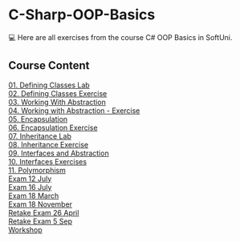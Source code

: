 # C-Sharp-OOP-Basics
💻 Here are all exercises from the course C# OOP Basics in SoftUni.

## Course Content
[01. Defining Classes Lab](https://github.com/Svetloslav15/C-Sharp-OOP-Basics/tree/master/01.%20Defining%20Classes%20Lab)</br>
[02. Defining Classes Exercise](https://github.com/Svetloslav15/C-Sharp-OOP-Basics/tree/master/02.%20Defining%20Classes%20Exercise)</br>
[03. Working With Abstraction](https://github.com/Svetloslav15/C-Sharp-OOP-Basics/tree/master/03.%20Working%20With%20Abstraction)</br>
[04. Working with Abstraction - Exercise](https://github.com/Svetloslav15/C-Sharp-OOP-Basics/tree/master/04.%20Working%20with%20Abstraction%20-%20Exercise)</br>
[05. Encapsulation](https://github.com/Svetloslav15/C-Sharp-OOP-Basics/tree/master/05.%20Encapsulation)</br>
[06. Encapsulation Exercise](https://github.com/Svetloslav15/C-Sharp-OOP-Basics/tree/master/06.%20Encapsulation%20Exercise)</br>
[07. Inheritance Lab](https://github.com/Svetloslav15/C-Sharp-OOP-Basics/tree/master/07.%20Inheritance%20Lab)</br>
[08. Inheritance Exercise](https://github.com/Svetloslav15/C-Sharp-OOP-Basics/tree/master/08.%20Inheritance%20Exercise)</br>
[09. Interfaces and Abstraction](https://github.com/Svetloslav15/C-Sharp-OOP-Basics/tree/master/09.%20Interfaces%20and%20Abstraction)</br>
[10. Interfaces Exercises](https://github.com/Svetloslav15/C-Sharp-OOP-Basics/tree/master/10.%20Interfaces%20Exercises)</br>
[11. Polymorphism](https://github.com/Svetloslav15/C-Sharp-OOP-Basics/tree/master/11.%20Polymorphism)</br>
[Exam 12 July](https://github.com/Svetloslav15/C-Sharp-OOP-Basics/tree/master/Exam%2012%20July)</br>
[Exam 16 July](https://github.com/Svetloslav15/C-Sharp-OOP-Basics/tree/master/Exam%2016%20July)</br>
[Exam 18 March](https://github.com/Svetloslav15/C-Sharp-OOP-Basics/tree/master/Exam%2018%20March)</br>
[Exam 18 November](https://github.com/Svetloslav15/C-Sharp-OOP-Basics/tree/master/Exam%2018%20November)</br>
[Retake Exam 26 April](https://github.com/Svetloslav15/C-Sharp-OOP-Basics/tree/master/Retake%20Exam%2026%20April)</br>
[Retake Exam 5 Sep](https://github.com/Svetloslav15/C-Sharp-OOP-Basics/tree/master/Retake%20Exam%205%20Sep)</br>
[Workshop](https://github.com/Svetloslav15/C-Sharp-OOP-Basics/tree/master/Workshop)</br>

